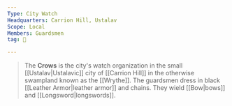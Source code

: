 ```yaml
---
Type: City Watch
Headquarters: Carrion Hill, Ustalav
Scope: Local
Members: Guardsmen
tag: 👥

---
```


> The **Crows** is the city's watch organization in the small [[Ustalav|Ustalavic]] city of [[Carrion Hill]] in the otherwise swampland known as the [[Wrythe]]. The guardsmen dress in black [[Leather Armor|leather armor]] and chains. They wield [[Bow|bows]] and [[Longsword|longswords]].







